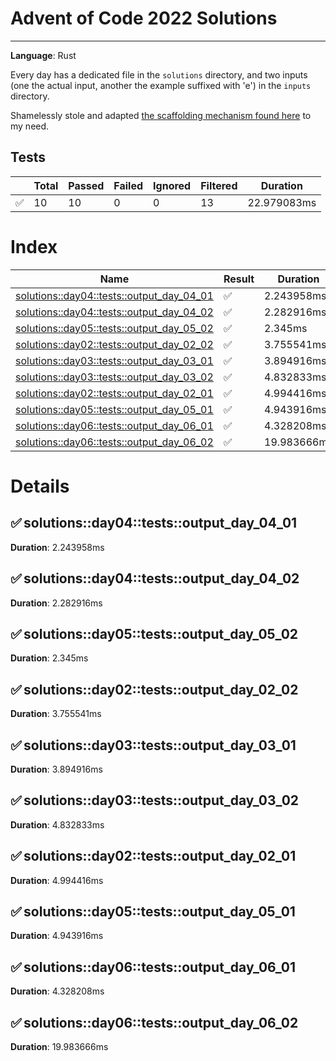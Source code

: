 # Advent of Code 2022 Solutions
---
**Language**: Rust

Every day has a dedicated file in the `solutions` directory, and two inputs (one the actual input, another the example suffixed with 'e') in the `inputs` directory.

Shamelessly stole and adapted [the scaffolding mechanism found here](https://github.com/fspoettel/advent-of-code-rust) to my need.


## Tests
| | Total | Passed | Failed | Ignored | Filtered | Duration |
| --- | ----- | -------| ------ | ------- | -------- | -------- |
| ✅ | 10 | 10 | 0 | 0 | 13 | 22.979083ms |


<!--more-->

# Index

| Name | Result | Duration |
| ---- | ------ | -------- |
| [solutions::day04::tests::output_day_04_01](#solutionsday04testsoutput_day_04_01) | ✅ | 2.243958ms | 
| [solutions::day04::tests::output_day_04_02](#solutionsday04testsoutput_day_04_02) | ✅ | 2.282916ms | 
| [solutions::day05::tests::output_day_05_02](#solutionsday05testsoutput_day_05_02) | ✅ | 2.345ms | 
| [solutions::day02::tests::output_day_02_02](#solutionsday02testsoutput_day_02_02) | ✅ | 3.755541ms | 
| [solutions::day03::tests::output_day_03_01](#solutionsday03testsoutput_day_03_01) | ✅ | 3.894916ms | 
| [solutions::day03::tests::output_day_03_02](#solutionsday03testsoutput_day_03_02) | ✅ | 4.832833ms | 
| [solutions::day02::tests::output_day_02_01](#solutionsday02testsoutput_day_02_01) | ✅ | 4.994416ms | 
| [solutions::day05::tests::output_day_05_01](#solutionsday05testsoutput_day_05_01) | ✅ | 4.943916ms | 
| [solutions::day06::tests::output_day_06_01](#solutionsday06testsoutput_day_06_01) | ✅ | 4.328208ms | 
| [solutions::day06::tests::output_day_06_02](#solutionsday06testsoutput_day_06_02) | ✅ | 19.983666ms | 


# Details

## ✅ solutions::day04::tests::output_day_04_01

**Duration**: 2.243958ms

## ✅ solutions::day04::tests::output_day_04_02

**Duration**: 2.282916ms

## ✅ solutions::day05::tests::output_day_05_02

**Duration**: 2.345ms

## ✅ solutions::day02::tests::output_day_02_02

**Duration**: 3.755541ms

## ✅ solutions::day03::tests::output_day_03_01

**Duration**: 3.894916ms

## ✅ solutions::day03::tests::output_day_03_02

**Duration**: 4.832833ms

## ✅ solutions::day02::tests::output_day_02_01

**Duration**: 4.994416ms

## ✅ solutions::day05::tests::output_day_05_01

**Duration**: 4.943916ms

## ✅ solutions::day06::tests::output_day_06_01

**Duration**: 4.328208ms

## ✅ solutions::day06::tests::output_day_06_02

**Duration**: 19.983666ms
